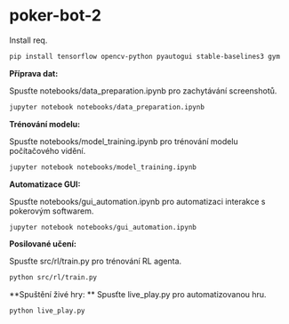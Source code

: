 # poker-bot-2

Install req.

```bash 
pip install tensorflow opencv-python pyautogui stable-baselines3 gym
```

**Příprava dat:**

Spusťte notebooks/data_preparation.ipynb pro zachytávání screenshotů.

```bash 
jupyter notebook notebooks/data_preparation.ipynb
```
**Trénování modelu:**

Spusťte notebooks/model_training.ipynb pro trénování modelu počítačového vidění.

```bash
jupyter notebook notebooks/model_training.ipynb
```
**Automatizace GUI:**

Spusťte notebooks/gui_automation.ipynb pro automatizaci interakce s pokerovým softwarem.

```bash
jupyter notebook notebooks/gui_automation.ipynb
```
**Posilované učení:**

Spusťte src/rl/train.py pro trénování RL agenta.

```bash
python src/rl/train.py
```
**Spuštění živé hry:
**
Spusťte live_play.py pro automatizovanou hru.

```bash
python live_play.py
```



